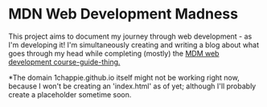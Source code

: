 # MDN Web Development Madness

This project aims to document my journey through web development - as I'm developing it! I'm simultaneously creating and writing a blog about what goes through my head while completing (mostly) the [MDM web development course-guide-thing.](https://developer.mozilla.org/en-US/docs/Learn)

*The domain 1chappie.github.io itself might not be working right now, because I won't be creating an 'index.html' as of yet; although I'll probably create a placeholder sometime soon.
